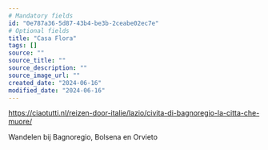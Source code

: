 ```yaml
---
# Mandatory fields
id: "0e787a36-5d87-43b4-be3b-2ceabe02ec7e"
# Optional fields
title: "Casa Flora"
tags: []
source: ""
source_title: ""
source_description: ""
source_image_url: ""
created_date: "2024-06-16"
modified_date: "2024-06-16"
---
```

https://ciaotutti.nl/reizen-door-italie/lazio/civita-di-bagnoregio-la-citta-che-muore/

Wandelen bij Bagnoregio, Bolsena en Orvieto 